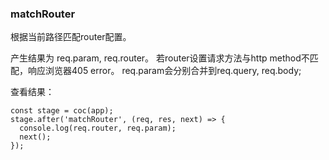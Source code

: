 ### matchRouter

根据当前路径匹配router配置。

产生结果为 req.param, req.router。
若router设置请求方法与http method不匹配，响应浏览器405 error。
req.param会分别合并到req.query, req.body;

查看结果：
```
const stage = coc(app);
stage.after('matchRouter', (req, res, next) => {
  console.log(req.router, req.param);
  next();
});
```